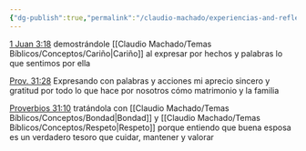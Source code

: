```yaml
---
{"dg-publish":true,"permalink":"/claudio-machado/experiencias-and-reflexiones/como-dar-honra-a-mi-esposa/","tags":["Matrimonio"]}
---
```


[1 Juan 3:18](https://wol.jw.org/es/wol/bc/r4/lp-s/2025241/30/0) demostrándole [[Claudio Machado/Temas Bíblicos/Conceptos/Cariño\|Cariño]] al expresar por hechos y palabras lo que sentimos por ella 

[Prov. 31:28](https://wol.jw.org/es/wol/bc/r4/lp-s/2025241/32/0) Expresando con palabras y acciones mi aprecio sincero y gratitud por todo lo que hace por nosotros cómo matrimonio y la familia 

[Proverbios 31:10](https://wol.jw.org/es/wol/b/r4/lp-s/nwtsty/20/31#v=20:31:10) tratándola con [[Claudio Machado/Temas Bíblicos/Conceptos/Bondad\|Bondad]] y [[Claudio Machado/Temas Bíblicos/Conceptos/Respeto\|Respeto]] porque entiendo que buena esposa es un verdadero tesoro que cuidar, mantener y valorar 



